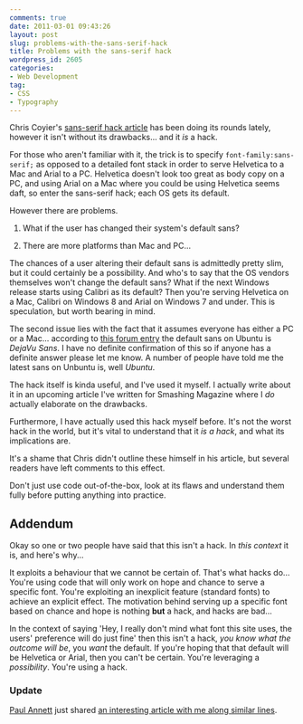 ```yaml
---
comments: true
date: 2011-03-01 09:43:26
layout: post
slug: problems-with-the-sans-serif-hack
title: Problems with the sans-serif hack
wordpress_id: 2605
categories:
- Web Development
tag:
- CSS
- Typography
---
```


Chris Coyier's [sans-serif hack article](http://css-tricks.com/sans-serif/) has been doing its rounds lately, however it isn't without its drawbacks... and it _is_ a hack.

For those who aren't familiar with it, the trick is to specify `font-family:sans-serif;` as opposed to a detailed font stack in order to serve Helvetica to a Mac and Arial to a PC. Helvetica doesn't look too great as body copy on a PC, and using Arial on a Mac where you could be using Helvetica seems daft, so enter the sans-serif hack; each OS gets its default.

However there are problems.





  1. What if the user has changed their system's default sans?


  2. There are more platforms than Mac and PC...





The chances of a user altering their default sans is admittedly pretty slim, but it could certainly be a possibility. And who's to say that the OS vendors themselves won't change the default sans? What if the next Windows release starts using Calibri as its default? Then you're serving Helvetica on a Mac, Calibri on Windows 8 and Arial on Windows 7 and under. This is speculation, but worth bearing in mind.

The second issue lies with the fact that it assumes everyone has either a PC or a Mac... according to [this forum entry](http://ubuntuforums.org/showthread.php?t=1675235) the default sans on Ubuntu is _DejaVu Sans_. I have no definite confirmation of this so if anyone has a definite answer please let me know. A number of people have told me the latest sans on Unbuntu is, well _Ubuntu_.

The hack itself is kinda useful, and I've used it myself. I actually write about it in an upcoming article I've written for Smashing Magazine where I _do_ actually elaborate on the drawbacks.

Furthermore, I have actually used this hack myself before. It's not the worst hack in the world, but it's vital to understand that it _is a hack_, and what its implications are.

It's a shame that Chris didn't outline these himself in his article, but several readers have left comments to this effect.

Don't just use code out-of-the-box, look at its flaws and understand them fully before putting anything into practice.



## Addendum



Okay so one or two people have said that this isn't a hack. In _this context_ it is, and here's why...

It exploits a behaviour that we cannot be certain of. That's what hacks do… You're using code that will only work on hope and chance to serve a specific font. You're exploiting an inexplicit feature (standard fonts) to achieve an explicit effect. The motivation behind serving up a specific font based on chance and hope is nothing **but** a hack, and hacks are bad…

In the context of saying 'Hey, I really don't mind what font this site uses, the users' preference will do just fine' then this isn't a hack, _you know what the outcome will be_, you _want_ the default. If you're hoping that that default will be Helvetica or Arial, then you can't be certain. You're leveraging a _possibility_. You're using a hack.



### Update



[Paul Annett](http://twitter.com/nicepaul) just shared [an interesting article with me along similar lines](http://blog.mhurrell.co.uk/post/2946358183/updating-the-helvetica-font-stack).
